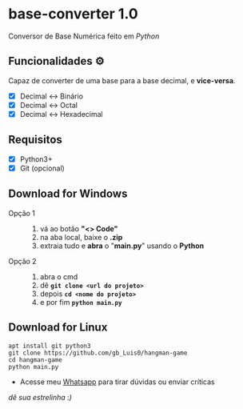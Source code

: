 # base-converter 1.0
 Conversor de Base Numérica feito em *Python*

 ## Funcionalidades ⚙️

 Capaz de converter de uma base para a base decimal, e **vice-versa**.

 - [x] Decimal ↔️ Binário
 - [x] Decimal ↔️ Octal
 - [x] Decimal ↔️ Hexadecimal

 ## Requisitos 

- [x] Python3+
- [x] Git (opcional)

## Download for Windows

<dl>
    <dt> Opção 1
    <dd>
    <ol>
        <li> vá ao botão <b>"<> Code"</b>
        <li> na aba local, baixe o <b>.zip</b>
        <li> extraia tudo e <b>abra</b> o "<b>main.py</b>" usando o <b>Python</b>
    </ol>
    <dt> Opção 2
    <dd>
    <ol>
        <li> abra o cmd
        <li> dê <b><code>git clone &lturl do projeto&gt</code></b>
        <li> depois <b><code>cd &ltnome do projeto&gt</code></b>
        <li> e por fim <b><code>python main.py</code></b>
</dl>

## Download for Linux
```
apt install git python3
git clone https://github.com/gb_Luis0/hangman-game
cd hangman-game
python main.py
```

- Acesse meu [Whatsapp](http://wa.me/559885267746) para tirar dúvidas ou enviar críticas

_dê sua estrelinha :)_
